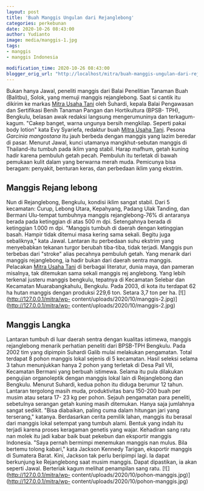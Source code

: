 ```yaml
---
layout: post
title: 'Buah Manggis Ungulan dari Rejanglebong'
categories: perkebunan
date: 2020-10-26 08:43:00
author: Yudianto
image: media/manggis-1.jpg
tags:
- manggis
- manggis Indonesia

modification_time: 2020-10-26 08:43:00
blogger_orig_url: "http://localhost/mitra/buah-manggis-ungulan-dari-rejanglebong.html"
---
```


Bukan hanya Jawal, peneliti manggis dari Balai Penelitian Tanaman Buah
(Balitbu), Solok, yang memuji manggis rejanglebong. Saat si cantik itu dikirim
ke markas [Mitra Usaha Tani](http://127.0.0.1/mitra) oleh Suhardi, kepala
Balai Pengawasan dan Sertifikasi Benih Tanaman Pangan dan Hortikultura (BPSB-
TPH), Bengkulu, belasan awak redaksi langsung mengerumuninya dan terkagum-
kagum. "Cakep banget, warna ungunya bersih mengkilap. Seperti pakai body
lotion" kata Evy Syariefa, redaktur buah [Mitra Usaha
Tani](http://127.0.0.1/mitra). Pesona _Garcinia mangostana_ itu jauh berbeda
dengan manggis yang lazim beredar di pasar. Menurut Jawal, kunci utamanya
mangkhut-sebutan manggis di Thailand-itu tumbuh pada iklim yang stabil. Harap
mafhum, getah kuning hadir karena pembuluh getah pecah. Pembuluh itu terletak
di bawah pemukaan kulit dalam yang berwarna merah muda. Pemicunya bisa
beragam: penyakit, benturan keras, dan perbedaan iklim yang ekstrim.

## Manggis Rejang lebong

Nun di Rejanglebong, Bengkulu, kondisi iklim sangat stabil. Dari 5 kecamatan:
Curup, Lebong Utara, Kepahyang, Padang Ulak Tanding, dan Bermani Ulu-tempat
tumbuhnya manggis rejanglebong-76% di antaranya berada pada ketinggian di atas
500 m dpi. Setengahnya berada di ketinggian 1.000 m dpi. "Manggis tumbuh di
daerah dengan ketinggian basah. Hampir tidak ditemui masa kering sama sekali.
Begitu juga sebaliknya," kata Jawal. Lantaran itu perbedaan suhu ekstrim yang
menyebabkan tekanan turgor berubah tiba-tiba, tidak terjadi. Manggis pun
terbebas dari "stroke" alias pecahnya pembuluh getah. Yang menarik dari
manggis rejanglebong, ia hadir bukan dari daerah sentra manggis. Pelacakan
[Mitra Usaha Tani](http://127.0.0.1/mitra) di berbagai literatur, dunia maya,
dan pameran misalnya, tak ditemukan sama sekali manggis rej anglebong. Yang
lebih terkenal justeru manggis bengkulu, tepatnya di Kecamatan Selebar dan
Kecamatan Muarabangkahulu, Bengkulu. Pada 2003, di kota itu terdapat 62 ha
hutan manggis dengan produksi 229,6 ton. Setara 3,7 ton per ha.
[![](http://127.0.0.1/mitra/wp-
content/uploads/2020/10/manggis-2.jpg)](http://127.0.0.1/mitra/wp-
content/uploads/2020/10/manggis-2.jpg)

## Manggis Langka

Lantaran tumbuh di luar daerah sentra dengan kualitas istimewa, manggis
rejanglebong menarik perhatian peneliti dari BPSB-TPH Bengkulu. Pada 2002 tim
yang dipimpin Suhardi Galib mulai melakukan pengamatan. Total terdapat 8 pohon
manggis lokal sejenis di 5 kecamatan. Hasil seleksi selama 3 tahun menunjukkan
hanya 2 pohon yang terletak di Desa Pall VII, Kecamatan Bermani yang berbuah
istimewa. Selama itu pula dilakukan pengujian organoleptik dengan manggis
lokal lain di Rejanglebong dan Bengkulu. Menurut Suhardi, kedua pohon itu
diduga berumur 12 tahun. Lantaran tergolong masih muda, produktivitas baru
150-200 buah per musim atau setara 17- 23 kg per pohon. Sejauh pengamatan para
peneliti, sebetulnya serangan getah kuning masih ditemukan. Hanya saja
jumlahnya sangat sedikit. "Bisa diabaikan, paling cuma dalam hitungan jari
yang terserang," katanya. Berdasarkan cerita pemilik lahan, manggis itu
berasal dari manggis lokal setempat yang tumbuh alami. Bentuk yang indah itu
terjadi karena proses keragaman genetis yang wajar. Kehadiran sang ratu nan
molek itu jadi kabar baik buat pekebun dan eksportir manggis Indonesia. "Saya
pernah bermimpi menemukan manggis nan mulus. Bila bertemu tolong kabari," kata
Jackson Kennedy Tarigan, eksportir manggis di Sumatera Barat. Kini, Jackson
tak perlu beripimpi lagi. Ia dapat berkunjung ke Rejanglebong saat musim
manggis. Dapat dipastikan, ia akan seperti Jawal. Berteriak kagum melihat
penampilan sang ratu. [![](http://127.0.0.1/mitra/wp-
content/uploads/2020/10/pohon-manggis.jpg)](http://127.0.0.1/mitra/wp-
content/uploads/2020/10/pohon-manggis.jpg)


